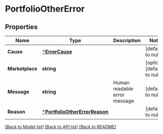 # PortfolioOtherError

## Properties
Name | Type | Description | Notes
------------ | ------------- | ------------- | -------------
**Cause** | [***ErrorCause**](ErrorCause.md) |  | [default to null]
**Marketplace** | **string** |  | [optional] [default to null]
**Message** | **string** | Human readable error message | [default to null]
**Reason** | [***PortfolioOtherErrorReason**](PortfolioOtherErrorReason.md) |  | [default to null]

[[Back to Model list]](../README.md#documentation-for-models) [[Back to API list]](../README.md#documentation-for-api-endpoints) [[Back to README]](../README.md)

